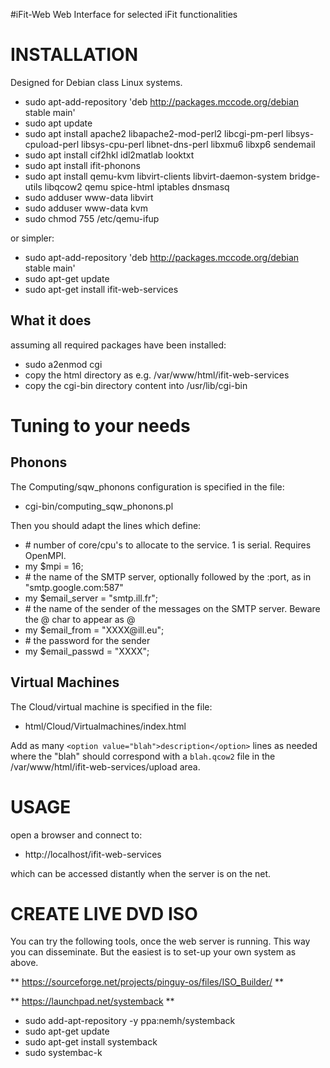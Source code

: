 #iFit-Web
Web Interface for selected iFit functionalities

INSTALLATION
============

Designed for Debian class Linux systems.

- sudo apt-add-repository 'deb http://packages.mccode.org/debian stable main'
- sudo apt update
- sudo apt install apache2 libapache2-mod-perl2 libcgi-pm-perl libsys-cpuload-perl libsys-cpu-perl libnet-dns-perl libxmu6 libxp6 sendemail
- sudo apt install cif2hkl idl2matlab looktxt
- sudo apt install ifit-phonons
- sudo apt install qemu-kvm libvirt-clients libvirt-daemon-system bridge-utils libqcow2 qemu spice-html iptables dnsmasq
- sudo adduser www-data libvirt
- sudo adduser www-data kvm
- sudo chmod 755 /etc/qemu-ifup

or simpler:
- sudo apt-add-repository 'deb http://packages.mccode.org/debian stable main'
- sudo apt-get update
- sudo apt-get install ifit-web-services

What it does
------------

assuming all required packages have been installed:
- sudo a2enmod cgi
- copy the html directory as e.g. /var/www/html/ifit-web-services
- copy the cgi-bin directory content into /usr/lib/cgi-bin
  
Tuning to your needs
====================

Phonons
-------

The Computing/sqw_phonons configuration is specified in the file:
- cgi-bin/computing_sqw_phonons.pl
  
Then you should adapt the lines which define:
- \# number of core/cpu's to allocate to the service. 1 is serial. Requires OpenMPI.
- my $mpi          = 16;
- \# the name of the SMTP server, optionally followed by the :port, as in "smtp.google.com:587"
- my $email_server = "smtp.ill.fr";
- \# the name of the sender of the messages on the SMTP server. Beware the @ char to appear as \@
- my $email_from   = "XXXX\@ill.eu";
- \# the password for the sender
- my $email_passwd = "XXXX";

Virtual Machines
----------------

The Cloud/virtual machine is specified in the file:
- html/Cloud/Virtualmachines/index.html

Add as many `<option value="blah">description</option>` lines as needed where the
"blah" should correspond with a `blah.qcow2` file in the /var/www/html/ifit-web-services/upload area.

USAGE
=====

open a browser and connect to:
-  http://localhost/ifit-web-services

which can be accessed distantly when the server is on the net.


CREATE LIVE DVD ISO
===================

You can try the following tools, once the web server is running.
This way you can disseminate. But the easiest is to set-up your own system as above.

** https://sourceforge.net/projects/pinguy-os/files/ISO_Builder/ **


** https://launchpad.net/systemback **
- sudo add-apt-repository -y ppa:nemh/systemback
- sudo apt-get update
- sudo apt-get install systemback
- sudo systembac-k

